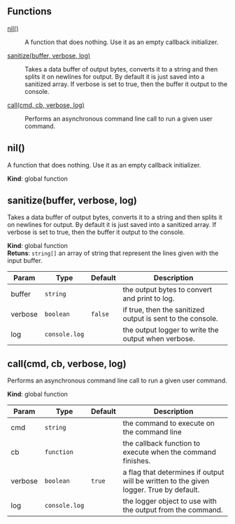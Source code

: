 ## Functions

<dl>
<dt><a href="#nil">nil()</a></dt>
<dd><p>A function that does nothing.  Use it as an empty callback initializer.</p>
</dd>
<dt><a href="#sanitize">sanitize(buffer, verbose, log)</a></dt>
<dd><p>Takes a data buffer of output bytes, converts it to a string and then splits
it on newlines for output.  By default it is just saved into a sanitized
array.  If verbose is set to true, then the buffer it output to the console.</p>
</dd>
<dt><a href="#call">call(cmd, cb, verbose, log)</a></dt>
<dd><p>Performs an asynchronous command line call to run a given user command.</p>
</dd>
</dl>

<a name="nil"></a>

## nil()
A function that does nothing.  Use it as an empty callback initializer.

**Kind**: global function  
<a name="sanitize"></a>

## sanitize(buffer, verbose, log)
Takes a data buffer of output bytes, converts it to a string and then splits
it on newlines for output.  By default it is just saved into a sanitized
array.  If verbose is set to true, then the buffer it output to the console.

**Kind**: global function  
**Retuns**: <code>string[]</code> an array of string that represent the lines given with
the input buffer.  

| Param | Type | Default | Description |
| --- | --- | --- | --- |
| buffer | <code>string</code> |  | the output bytes to convert and print to log. |
| verbose | <code>boolean</code> | <code>false</code> | if true, then the sanitized output is sent to the console. |
| log | <code>console.log</code> |  | the output logger to write the output when verbose. |

<a name="call"></a>

## call(cmd, cb, verbose, log)
Performs an asynchronous command line call to run a given user command.

**Kind**: global function  

| Param | Type | Default | Description |
| --- | --- | --- | --- |
| cmd | <code>string</code> |  | the command to execute on the command line |
| cb | <code>function</code> |  | the callback function to execute when the command finishes. |
| verbose | <code>boolean</code> | <code>true</code> | a flag that determines if output will be written to the given logger.  True by default. |
| log | <code>console.log</code> |  | the logger object to use with the output from the command. |

